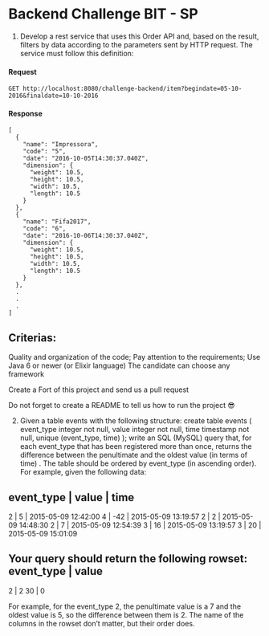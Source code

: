 # Backend Challenge BIT - SP

1) Develop a rest service that uses this Order API and, based on the result, filters by data according to the parameters sent by HTTP request.
The service must follow this definition:

#### Request
```
GET http://localhost:8080/challenge-backend/item?begindate=05-10-2016&finaldate=10-10-2016
```
#### Response
```
[
  {
    "name": "Impressora",
    "code": "5",
    "date": "2016-10-05T14:30:37.040Z",
    "dimension": {
      "weight": 10.5,
      "height": 10.5,
      "width": 10.5,
      "length": 10.5
    }
  },
  {
    "name": "Fifa2017",
    "code": "6",
    "date": "2016-10-06T14:30:37.040Z",
    "dimension": {
      "weight": 10.5,
      "height": 10.5,
      "width": 10.5,
      "length": 10.5
    }
  },
  .
  .
  .
]
```

## Criterias:
Quality and organization of the code;
Pay attention to the requirements;
Use Java 6 or newer (or Elixir language)
The candidate can choose any framework

Create a Fort of this project and send us a pull request

Do not forget to create a README to tell us how to run the project :sunglasses:

2) Given a table events with the following structure:
create table events (
  event_type integer not null,
  value integer not null,
  time timestamp not null,
  unique (event_type, time)
);
write an SQL (MySQL) query that, for each event_type that has been registered more than once,
returns the difference between the penultimate and the oldest value (in terms of time) . The table
should be ordered by event_type (in ascending order).
For example, given the following data:

event_type | value  | time
----------------------------------------
2          | 5      | 2015-05-09 12:42:00
4          | -42    | 2015-05-09 13:19:57
2          | 2      | 2015-05-09 14:48:30
2          | 7      | 2015-05-09 12:54:39
3          | 16     | 2015-05-09 13:19:57
3          | 20     | 2015-05-09 15:01:09


Your query should return the following rowset:
event_type | value
------------------- 
2          | 2
30         | 0   

For example, for the event_type 2, the penultimate value is a 7 and the oldest value is 5, so the
difference between them is 2.
The name of the columns in the rowset don’t matter, but their order does.
